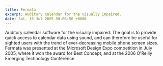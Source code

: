 ```yaml
---
title: Fermata
excerpt: Auditory calendar for the visually impaired.
date: Sat, 16 Jul 2005 00:06:56 +0000
---
```


Auditory calendar software for the visually impaired. The goal is to provide quick access to calendar data using sound, and can therefore be useful for sighted users with the trend of ever-decreasing mobile phone screen sizes. Fermata was presented at the Microsoft Design Expo competition in July 2005, where it won the award for Best Concept, and at the 2006 O'Reilly Emerging Technology Conference.